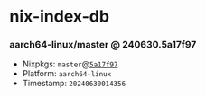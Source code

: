 # nix-index-db
### aarch64-linux/master @ 240630.5a17f97
- Nixpkgs: `master`@[`5a17f97`](https://github.com/NixOS/nixpkgs/commit/5a17f970991f1538dfe4285f809a1fdccb696382)
- Platform: `aarch64-linux`
- Timestamp: `20240630014356`
